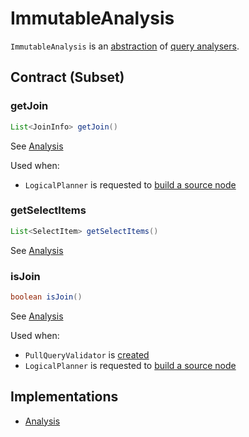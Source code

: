 # ImmutableAnalysis

`ImmutableAnalysis` is an [abstraction](#contract) of [query analysers](#implementations).

## Contract (Subset)

### <span id="getJoin"> getJoin

```java
List<JoinInfo> getJoin()
```

See [Analysis](Analysis.md#getJoin)

Used when:

* `LogicalPlanner` is requested to [build a source node](LogicalPlanner.md#buildSourceNode)

### <span id="getSelectItems"> getSelectItems

```java
List<SelectItem> getSelectItems()
```

See [Analysis](Analysis.md#getSelectItems)

### <span id="isJoin"> isJoin

```java
boolean isJoin()
```

See [Analysis](Analysis.md#isJoin)

Used when:

* `PullQueryValidator` is [created](PullQueryValidator.md#RULES)
* `LogicalPlanner` is requested to [build a source node](LogicalPlanner.md#buildSourceNode)

## Implementations

* [Analysis](Analysis.md)
